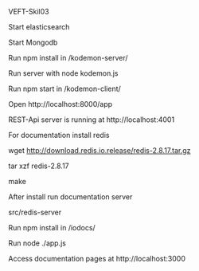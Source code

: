 VEFT-Skil03

Start elasticsearch

Start Mongodb

Run npm install in /kodemon-server/

Run server with node kodemon.js

Run npm start in /kodemon-client/

Open http://localhost:8000/app

REST-Api server is running at http://localhost:4001

For documentation install redis

wget http://download.redis.io.release/redis-2.8.17.tar.gz

tar xzf redis-2.8.17

make

After install run documentation server

src/redis-server

Run npm install in /iodocs/

Run node ./app.js

Access documentation pages at http://localhost:3000
